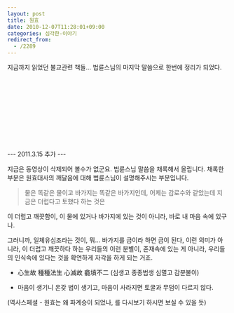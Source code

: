 ```yaml
---
layout: post
title: 원효
date: 2010-12-07T11:28:01+09:00
categories: 심각한-이야기
redirect_from:
  - /2289
---
```


지금까지 읽었던 불교관련 책들... 법륜스님의 마지막 말씀으로 한번에 정리가 되었다.

<object classid="clsid:d27cdb6e-ae6d-11cf-96b8-444553540000" codebase="http://download.macromedia.com/pub/shockwave/cabs/flash/swflash.cab#version=6,0,40,0"><param name="allowFullScreen" value="true" /><param name="allowscriptaccess" value="always" /><param name="src" value="http://www.youtube.com/v/Av8C_XmJv68?fs=1&amp;hl=ko_KR" /><param name="allowfullscreen" value="true" /><embed type="application/x-shockwave-flash" src="http://www.youtube.com/v/Av8C_XmJv68?fs=1&amp;hl=ko_KR" allowFullScreen="true" allowscriptaccess="always" allowfullscreen="true" /></object>

--- 2011.3.15 추가 ---

지금은 동영상이 삭제되어 볼수가 없군요. 법륜스님 말씀을 채록해서 올립니다. 채록한 부분은 원효대사의 깨달음에 대해 법륜스님이 설명해주시는 부분입니다.

> 물은 똑같은 물이고 바가지는 똑같은 바가지인데, 어제는 감로수와 같았는데 지금은 더럽다고 토했다 하는 것은

이 더럽고 깨끗함이, 이 물에 있거나 바가지에 있는 것이 아니라, 바로 내 마음 속에 있구나.

그러니까, 일체유심조라는 것이, 뭐... 바가지를 금이라 하면 금이 된다, 이런 의미가 아니라, 이 더럽고 깨끗하다 하는 우리들의 이런 분별이, 존재속에 있는 게 아니라, 우리들의 인식속에 있다는 것을 확연하게 자각을 하게 되는 거죠.

- 心生故 種種法生 心滅故 龕墳不二 (심생고 종종법생 심멸고 감분불이)

- 마음이 생기니 온갖 법이 생기고, 마음이 사라지면 토굴과 무덤이 다르지 않다.

(역사스페셜 - 원효는 왜 파계승이 되었나, 를 다시보기 하시면 보실 수 있을 듯)

 
